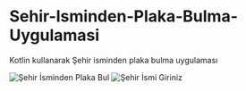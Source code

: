 # Sehir-Isminden-Plaka-Bulma-Uygulamasi
Kotlin kullanarak Şehir isminden plaka bulma uygulaması

![Şehir İsminden Plaka Bul](https://user-images.githubusercontent.com/106617642/227663635-e1ff092e-4904-4f33-b440-1a28e10e8883.png)
![Şehir İsmi Giriniz](https://user-images.githubusercontent.com/106617642/227663905-81221375-c03c-453c-b02e-c33ee85d668f.png)
